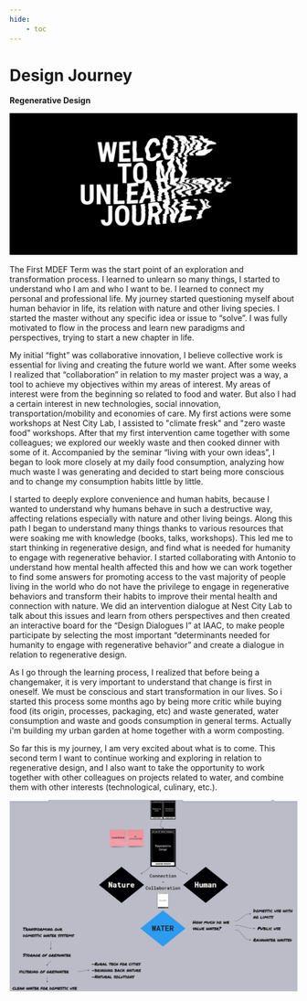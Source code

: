 ```yaml
---
hide:
    - toc
---
```


# Design Journey

**Regenerative Design**

![](../images/stg_danger.png)


The First MDEF Term was the start point of an exploration and transformation process. I learned to unlearn so many things, I started to understand who I am and who I want to be. I learned to connect my personal and professional life. My journey started questioning myself about human behavior in life, its relation with nature and other living species. I started the master without any specific idea or issue to “solve”. I was fully motivated to flow in the process and learn new paradigms and perspectives, trying to start a new chapter in life.

My initial “fight” was collaborative innovation, I believe collective work is essential for living and creating the future world we want. After some weeks I realized that “collaboration” in relation to my master project was a way, a tool to achieve my objectives within my areas of interest.
My areas of interest were from the beginning so related to food and water. But also I had a certain interest in new technologies, social innovation, transportation/mobility and economies of care. My first actions were some workshops at Nest City Lab, I assisted to "climate fresk" and "zero waste food" workshops. After that my first intervention came together with some colleagues; we explored our weekly waste and then cooked dinner with some of it. Accompanied by the seminar “living with your own ideas”, I began to look more closely at my daily food consumption, analyzing how much waste I was generating and decided to start being more conscious and to change my consumption habits little by little.

I started to deeply explore convenience and human habits, because I wanted to understand why humans behave in such a destructive way, affecting relations especially with nature and other living beings. Along this path I began to understand many things thanks to various resources that were soaking me with knowledge (books, talks, workshops). This led me to start thinking in regenerative design, and find what is needed for humanity to engage with regenerative behavior. I started collaborating with Antonio to understand how mental health affected this and how we can work together to find some answers for promoting access to the vast majority of people living in the world who do not have the privilege to engage in regenerative behaviors and transform their habits to improve their mental health and connection with nature. We did an intervention dialogue at Nest City Lab to talk about this issues and learn from others perspectives and then created an interactive board for the “Design Dialogues I” at IAAC, to make people participate by selecting the most important “determinants needed for humanity to engage with regenerative behavior” and create a dialogue in relation to regenerative design.

As I go through the learning process, I realized that before being a changemaker, it is very important to understand that change is first in oneself. We must be conscious and start transformation in our lives. So i started this process some months ago by being more critic while buying food (its origin, processes, packaging, etc) and waste generated, water consumption and waste and goods consumption in general terms. Actually i'm building my urban garden at home together with a worm composting.

So far this is my journey, I am very excited about what is to come. This second term I want to continue working and exploring in relation to regenerative design, and I also want to take the opportunity to work together with other colleagues on projects related to water, and combine them with other interests (technological, culinary, etc.).


![](../images/new%20board.png)


